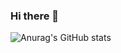 ### Hi there 👋

![Anurag's GitHub stats](https://github-readme-stats.vercel.app/api?username=TunaHG&show_icons=true&theme=default)

<!--
**TunaHG/TunaHG** is a ✨ _special_ ✨ repository because its `README.md` (this file) appears on your GitHub profile.

Here are some ideas to get you started:

- 🔭 I’m currently working on ...
- 🌱 I’m currently learning ...
- 👯 I’m looking to collaborate on ...
- 🤔 I’m looking for help with ...
- 💬 Ask me about ...
- 📫 How to reach me: ...
- 😄 Pronouns: ...
- ⚡ Fun fact: ...
-->
